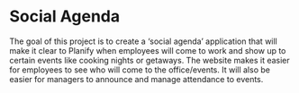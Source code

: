 # Social Agenda
The goal of this project is to create a ‘social agenda’ application that will make it clear to Planify when employees will come to work and show up to certain events like cooking nights or getaways.
The website makes it easier for employees to see who will come to the office/events. It will also be easier for managers to announce and manage attendance to events.
